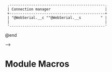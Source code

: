 <!--
attribute: 
version:  0.0.1
language: en
narrator: UK English Female
title: Module Macros for WebSerial
comment:  This is placeholder module to save macros used in other modules.

@version_history 

@end

script: https://unpkg.com/simple-web-serial@latest/dist/simple-web-serial.min.js

@WebSerial.connectButton
<script id="connect" input="submit" default="Press to connect"></script>
@end

@WebSerial.status
<script>
    send.output("Initialise");

    if( window.connection )
    {
        send.output("Reuse existing connection");
        /* may need to revisit this section */
        //window.connection.removeListeners();
    }
    else
    {
        send.output("Creating connection");
        window.connection = SimpleWebSerial.setupSerialConnection({});
    }
    
    function status_update()
    {
        if( window.connection.ready() == null )
        {
            send.output("Disconnected");
        }
        else
        {
            send.output("Connected");
        }
    }

    document.getElementById("connect").addEventListener("click", function() {
        send.output("Connecting");
        window.connection.startConnection();
        status_update();
    });

    setInterval(status_update, 1000);

    "LIA: wait"
</script>
@end

@WebSerial.__c
    @WebSerial.connectButton
@end

@WebSerial.__s
    @WebSerial.status
@end

@WebSerial.defaultManager
<!--
style="max-width: 400px;" -->
```` ascii
 .--------------------------------------------.
 | Connection manager                         |
 +--------------------------------------------+          
 | "@WebSerial.__c ""@WebSerial.__s         " | 
 |                                            |
 '--------------------------------------------'
````
@end

-->

# Module Macros


